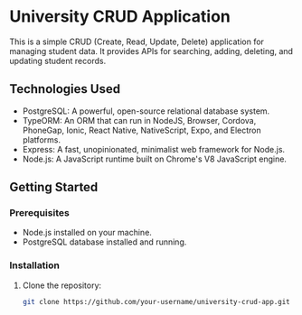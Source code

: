 # University CRUD Application

This is a simple CRUD (Create, Read, Update, Delete) application for managing student data. It provides APIs for searching, adding, deleting, and updating student records.

## Technologies Used

- PostgreSQL: A powerful, open-source relational database system.
- TypeORM: An ORM that can run in NodeJS, Browser, Cordova, PhoneGap, Ionic, React Native, NativeScript, Expo, and Electron platforms.
- Express: A fast, unopinionated, minimalist web framework for Node.js.
- Node.js: A JavaScript runtime built on Chrome's V8 JavaScript engine.

## Getting Started

### Prerequisites

- Node.js installed on your machine.
- PostgreSQL database installed and running.

### Installation

1. Clone the repository:

   ```bash
   git clone https://github.com/your-username/university-crud-app.git
